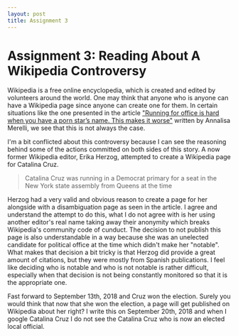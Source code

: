 ```yaml
---
layout: post
title: Assignment 3
---
```


# Assignment 3:  Reading About A Wikipedia Controversy

Wikipedia is a free online encyclopedia, which is created and edited by volunteers around the world. One may think that anyone who is anyone can have a Wikipedia page since anyone can create one for them. In certain situations like the one presented in the article ["Running for office is hard when you have a 
porn star’s name. This makes it worse"](https://qz.com/1352568/running-for-office-is-hard-when-you-have-a-porn-stars-name-this-makes-it-worse/) written by Annalisa Merelli, we see that this is not always the case.

I'm a bit conflicted about this controversy because I can see the reasoning behind some of the actions committed on both sides of this story. A now former Wikipedia editor, Erika Herzog, attempted to create a Wikipedia page for Catalina Cruz.
> Catalina Cruz was running in a Democrat primary for a seat in the New York state assembly from Queens at the time

Herzog had a very valid and obvious reason to create a page for her alongside with a disambiguation page as seen in the article. I agree and understand the attempt to do this, what I do not agree with is her using another editor's real name taking away their anonymity which breaks Wikipedia's community code of cunduct. The decision to not publish this page is also understandable in a way because she was an unelected candidate for political office at the time which didn't make her "notable". What makes that decision a bit tricky is that Herzog did provide a great amount of citations, but they were mostly from Spanish publications. I feel like deciding who is notable and who is not notable is rather difficult, especially when that decision is not being constantly monitored so that it is the appropriate one.

Fast forward to September 13th, 2018 and Cruz won the election. Surely you would think that now that she won the election, a page will get published on Wikipedia about her right? I write this on September 20th, 2018 and when I google Catalina Cruz I do not see the Catalina Cruz who is now an elected local official.
